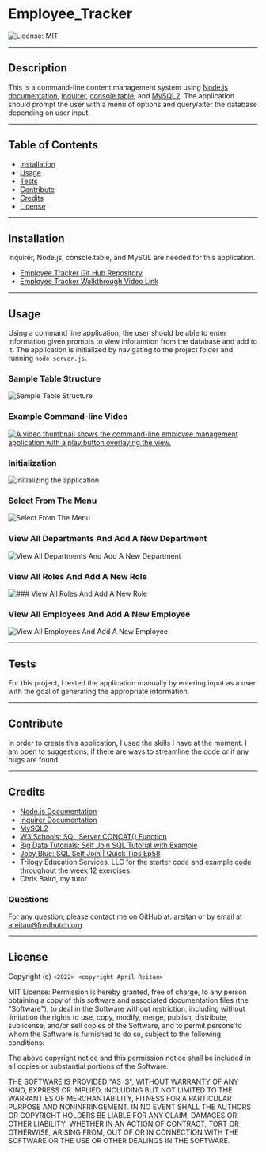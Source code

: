 # Employee_Tracker

![License: MIT](https://img.shields.io/badge/License-MIT-yellow.svg)

---
## Description

This is a command-line content management system using [Node.js documentation](https://nodejs.org/en/docs/), [Inquirer](https://www.npmjs.com/package/inquirer), [console.table](https://www.npmjs.com/package/console.table), and [MySQL2](https://www.npmjs.com/package/mysql2). The application should prompt the user with a menu of options and query/alter the database depending on user input.
  

---
## Table of Contents

  - [Installation](#installation)
  - [Usage](#usage)
  - [Tests](#tests)
  - [Contribute](#contribute)
  - [Credits](#credits)
  - [License](#license)


---
## Installation

 Inquirer, Node.js, console.table, and MySQL are needed for this application.

- [Employee Tracker Git Hub Repository](https://github.com/areitan/Employee_Tracker)
- [Employee Tracker Walkthrough Video Link](https://drive.google.com/file/d/17mMduTAYzVNo2WeGdDMumV-JrQHvJt9d/view)


---
## Usage

Using a command line application, the user should be able to enter information given prompts to view inforamtion from the database and add to it. The application is initialized by navigating to the project folder and running ```node server.js```.

### Sample Table Structure
![Sample Table Structure](/assets/12-sql-homework-demo-01.png)

### Example Command-line Video
[![A video thumbnail shows the command-line employee management application with a play button overlaying the view.](/assets/12-sql-homework-video-thumbnail.png)](https://2u-20.wistia.com/medias/2lnle7xnpk)

### Initialization
![Initializing the application](/assets/1_initialization.png)

### Select From The Menu
![Select From The Menu](/assets/2_menu.png)

### View All Departments And Add A New Department
![View All Departments And Add A New Department](/assets/3_department.png)

### View All Roles And Add A New Role
![### View All Roles And Add A New Role](/assets/4_role.png)

### View All Employees And Add A New Employee
![View All Employees And Add A New Employee](/assets/5_employee.png)


---
## Tests

For this project, I tested the application manually by entering input as a user with the goal of generating the appropriate information. 


--- 
## Contribute

In order to create this application, I used the skills I have at the moment. I am open to suggestions, if there are ways to streamline the code or if any bugs are found.


---
## Credits

- [Node.js Documentation](https://nodejs.org/en/docs/)
- [Inquirer Documentation](https://www.npmjs.com/package/inquirer)
- [MySQL2](https://www.npmjs.com/package/mysql2)
- [W3 Schools: SQL Server CONCAT() Function](https://www.w3schools.com/sql/func_sqlserver_concat.asp)
- [Big Data Tutorials: Self Join SQL Tutorial with Example](https://www.youtube.com/watch?v=ck8mVDOOCCg)
- [Joey Blue: SQL Self Join | Quick Tips Ep58](https://www.youtube.com/watch?v=ck8mVDOOCCg)
- Trilogy Education Services, LLC for the starter code and example code throughout the week 12 exercises.
- Chris Baird, my tutor


### Questions

For any question, please contact me on GitHub at: [areitan](https://github.com/areitan) or by email at <areitan@fredhutch.org>.


---

## License

Copyright (c) ```<2022> <copyright April Reitan>```

MIT License:
Permission is hereby granted, free of charge, to any person obtaining a copy
of this software and associated documentation files (the "Software"), to deal
in the Software without restriction, including without limitation the rights
to use, copy, modify, merge, publish, distribute, sublicense, and/or sell
copies of the Software, and to permit persons to whom the Software is
furnished to do so, subject to the following conditions:

The above copyright notice and this permission notice shall be included in all
copies or substantial portions of the Software.

THE SOFTWARE IS PROVIDED "AS IS", WITHOUT WARRANTY OF ANY KIND, EXPRESS OR
IMPLIED, INCLUDING BUT NOT LIMITED TO THE WARRANTIES OF MERCHANTABILITY,
FITNESS FOR A PARTICULAR PURPOSE AND NONINFRINGEMENT. IN NO EVENT SHALL THE
AUTHORS OR COPYRIGHT HOLDERS BE LIABLE FOR ANY CLAIM, DAMAGES OR OTHER
LIABILITY, WHETHER IN AN ACTION OF CONTRACT, TORT OR OTHERWISE, ARISING FROM,
OUT OF OR IN CONNECTION WITH THE SOFTWARE OR THE USE OR OTHER DEALINGS IN THE
SOFTWARE.